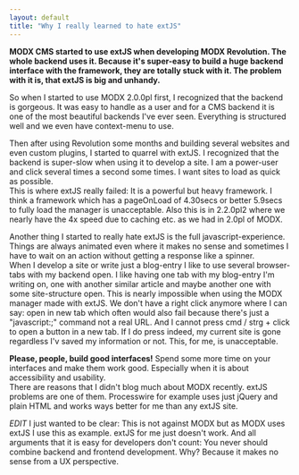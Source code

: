 ```yaml
---
layout: default
title: "Why I really learned to hate extJS"
---
```


**MODX CMS started to use extJS when developing MODX Revolution. The whole backend uses it. Because it's super-easy to build a huge backend interface with the framework, they are totally stuck with it. The problem with it is, that extJS is big and unhandy.**

So when I started to use MODX 2.0.0pl first, I recognized that the backend is gorgeous. It was easy to handle as a user and for a CMS backend it is one of the most beautiful backends I've ever seen. Everything is structured well and we even have context-menu to use.

Then after using Revolution some months and building several websites and even custom plugins, I started to quarrel with extJS. I recognized that the backend is super-slow when using it to develop a site. I am a power-user and click several times a second some times. I want sites to load as quick as possible.  
This is where extJS really failed: It is a powerful but heavy framework. I think a framework which has a pageOnLoad of 4.30secs or better 5.9secs to fully load the manager is unacceptable. Also this is in 2.2.0pl2 where we nearly have the 4x speed due to caching etc. as we had in 2.0pl of MODX.

Another thing I started to really hate extJS is the full javascript-experience. Things are always animated even where it makes no sense and sometimes I have to wait on an action without getting a response like a spinner.  
When I develop a site or write just a blog-entry I like to use several browser-tabs with my backend open. I like having one tab with my blog-entry I'm writing on, one with another similar article and maybe another one with some site-structure open. This is nearly impossible when using the MODX manager made with extJS. We don't have a right click anymore where I can say: open in new tab which often would also fail because there's just a "javascript:;" command not a real URL. And I cannot press cmd / strg + click to open a button in a new tab. If I do press indeed, my current site is gone regardless I'v saved my information or not. This, for me, is unacceptable.

**Please, people, build good interfaces!** Spend some more time on your interfaces and make them work good. Especially when it is about accessibility and usability.  
There are reasons that I didn't blog much about MODX recently. extJS problems are one of them. Processwire for example uses just jQuery and plain HTML and works ways better for me than any extJS site.

*EDIT* I just wanted to be clear: This is not against MODX but as MODX uses extJS I use this as example. extJS for me just doesn't work. And all arguments that it is easy for developers don't count: You never should combine backend and frontend development. Why? Because it makes no sense from a UX perspective.